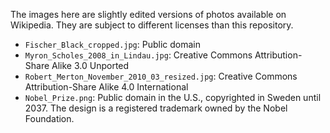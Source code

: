 The images here are slightly edited versions of photos available on Wikipedia. They are subject to different licenses
than this repository.

* `Fischer_Black_cropped.jpg`: Public domain
* `Myron_Scholes_2008_in_Lindau.jpg`: Creative Commons Attribution-Share Alike 3.0 Unported
* `Robert_Merton_November_2010_03_resized.jpg`: Creative Commons Attribution-Share Alike 4.0 International
* `Nobel_Prize.png`: Public domain in the U.S., copyrighted in Sweden until 2037. The design is a registered trademark
  owned by the Nobel Foundation.